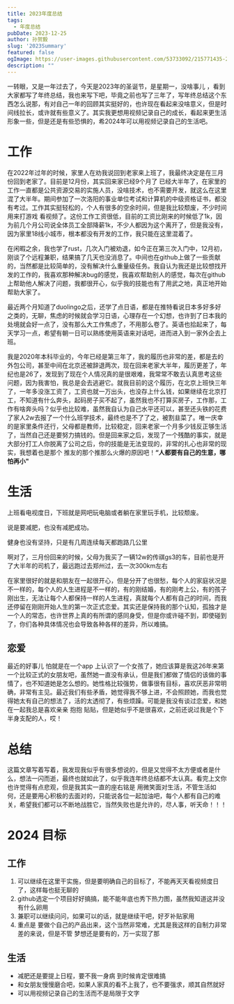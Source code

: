 ```yaml
---
title: 2023年度总结
tags:
  - 年度总结
pubDate: 2023-12-25
author: 孙贺毅
slug: '2023Summary'
featured: false
ogImage: https://user-images.githubusercontent.com/53733092/215771435-25408246-2309-4f8b-a781-1f3d93bdf0ec.png
description: ""
---
```


一转眼，又是一年过去了，今天是2023年的圣诞节，是星期一，没啥事儿 ，看到大家都写了年终总结，我也来写下吧，毕竟之前也写了三年了，写年终总结这个东西怎么说那，有对自己一年的回顾其实挺好的，也许现在看起来没啥意义，但是时间线拉长，或许就有些意义了。其实我更想用视频记录自己的成长，看起来更生活形象一些，但是还是有些恐惧的，希2024年可以用视频记录自己的生活吧。

# 工作

在2022年过年的时候，家里人在劝我说回到老家来上班了，我最终决定是在三月份回到老家了。目前是12月份，其实回来家已经9个月了 已经大半年了，在家里的工作一直都是公共资源交易的实施人员，没啥技术，也不需要开发，就这么在这里混了大半年。期间参加了一次洛阳的事业单位考试和计算机的中级资格证书，都没有考过。工作其实挺轻松的，个人有很多的空余时间，但是我比较颓废，不少时间用来打游戏 看视频了。这份工作工资很低，目前的工资比刚来的时候低了1k，因为前几个月公司说全体员工全部降薪1k，不少人都因为这个离开了，但是我没有，因为家里18线小城市，根本都没有开发的工作，我只能在这里混着了。

在闲暇之余，我也学了rust，几次入门被劝退，如今正在第三次入门中，12月初，刚谈了个远程兼职，结果搞了几天也没消息了。中间也在github上做了一些贡献的，当然都是比较简单的，没有解决什么重量级任务。我自认为我还是比较想找开发的工作的，我喜欢那种解决bug的感觉，我喜欢帮助别人的感觉，每次在github上帮助他人解决了问题，我都很开心，似乎我的技能也有了用武之地，真正地开始帮助大家了。

最近两个月知道了duolingo之后，还学了点日语，都是在推特看说日本多好多好之类的，无聊，焦虑的时候就会学习日语，心理存在一个幻想，也许到了日本我的处境就会好一点了，没有那么大工作焦虑了，不用那么卷了。英语也拾起来了，每天学习一点，希望有朝一日可以熟练使用英语来对话吧，进而进入到一家外企去上班。

我是2020年本科毕业的，今年已经是第三年了，我的履历也非常的差，都是去的外包公司，甚至中间在北京还被辞退两次，现在回来老家大半年，履历更差了，年纪也是26了，发现到了现在个人情况真的是很艰难，我常常不敢去认真思考这些问题，因为我害怕，我总是会去逃避它。就我目前的这个履历，在北京上班快三年了，一年多没涨工资了，工资也就一万出头，也没存上什么钱，如果继续在北京打工，不知道有什么奔头，起码房子买不起了，虽然我也不打算买房子，工作那，工作有啥奔头吗？似乎也比较难，虽然我自认为自己水平还可以，甚至还头铁的花费了家人2w去报了一个什么班学技术，最终也是不了了之，被割韭菜了。唯一庆幸的是家里条件还行，父母都是教师，比较稳定，回来老家一个月多少钱反正够生活了，当然自己还是要努力搞钱的。但是回来家之后，发现了一个残酷的事实，就是大部分打工人你脱离了公司之后，你的技能是无法变现的，非常的扎心也非常的现实，我想着也是那个 推友的那个推那么火爆的原因吧！**“人都要有自己的生意，哪怕再小"**

# 生活

上班看电视度日，下班就是网吧玩电脑或者躺在家里玩手机，比较颓废。

说是要减肥，也没有减肥成功。

健身也没有坚持，只是有几周连续每天都跑路几公里

啊对了，三月份回来的时候，父母为我买了一辆12w的传祺gs3的车，目前也是开了大半年的司机了，最远跑过去郑州过，去一次300km左右

在家里很好的就是和朋友在一起很开心，但是分开了也很愁，每个人的家庭状况是不一样的，每个人的人生进程是不一样的，有的刚结婚，有的刚考上公，有的孩子刚出生，无法让每个人都保持一样的人生进程，真就每个人都有自己的时间，而我还停留在刚刚开始人生的第一次正式恋爱。其实还是保持我的那个认知，孤独才是一个人的常态，也许世界上真的有所谓的感同身受，但是你或许碰不到，即使碰到了，你们各种具体情况也会导致各种各样的差异，所以难搞。

## 恋爱

最近的好事儿 怕就是在一个app 上认识了一个女孩了，她应该算是我这26年来第一个比较正式的女朋友吧，虽然她一直没有承认，但是我们都做了情侣的该做的事情了，也不知道她是怎么想的。她性格比较强势，做事很有目标，喜欢厌恶非常明确，非常有主见。最近我们有些矛盾，她觉得我不够上进，不会照顾她，而我也觉得她太有自己的想法了，活的太透彻了，有些烦躁。可能是我没有谈过恋爱，和她在一起我总是喜欢亲亲 抱抱 贴贴，但是她似乎不是很喜欢，之前还说过我是个下半身支配的人，哎！

# 总结

这篇文章写着写着，我发现我似乎有很多想说的，但是又觉得不太方便或者是什么，想法一闪而逝，最终也就如此了，似乎我连年终总结都不太认真。看完上文你也许觉得有点悲观，但是我其实一直的座右铭是 用微笑面对生活，不管生活如何，还是要用心积极的去面对的，只能说各位一起加油吧，每个人都有自己的难关，希望我们都可以不断地战胜它，当然失败也是允许的，尽人事，听天命！！！

# 2024 目标

## 工作

1. 可以继续在这里干实施，但是要明确自己的目标了，不能再天天看视频度日了，这样每也挺无聊的
2. github选定一个项目好好搞搞，能不能年底也秀下热力图，虽然我知道这并没有什么卵用
3. 兼职可以继续问问，如果可以的话，就是继续干吧，好歹补贴家用
4. 重点是 要做个自己的产品出来，这个当然非常难，尤其是我这样的自制力非常差的来说，但是不管 梦想还是要有的，万一实现了那

## 生活

- 减肥还是要提上日程，要不我一身病 到时候肯定很难搞
- 和女朋友慢慢磨合吧，如果人家真的看不上我了，也不要强求，顺其自然就好
- 可以用视频记录自己的生活而不是局限于文字
